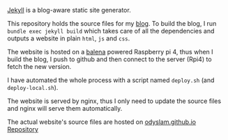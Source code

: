 [Jekyll](https://jekyllrb.com/) is a blog-aware static site generator.

This repository holds the source files for my [blog](https://odyslam/blog). To build the blog, I run `bundle exec jekyll build` which takes care of all the dependencies and outputs a website in plain `html`, `js` and `css`.

The website is hosted on a [balena](https://balena.io) powered Raspberry pi 4, thus when I build the blog, I push to github and then connect to the server (Rpi4) to fetch the new version. 

I have automated the whole process with a script named `deploy.sh` (and `deploy-local.sh`).

The website is served by nginx, thus I only need to update the source files and nginx will serve them automatically.

The actual website's source files are hosted on [odyslam.github.io Repository](https://github.com/OdysLam/odyslam.github.io) 
